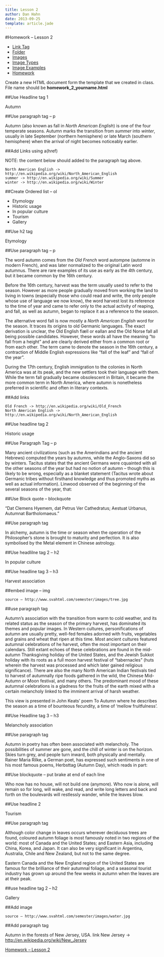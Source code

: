 ```yaml
---
title: Lesson 2
author: Dan Hahn
date: 2013-09-25
template: article.jade
---
```


#Homework – Lesson 2

* [Link Tag]()
* [Folder](folders.html)
* [Images](images.html)
* [Image Types](image-types.html)
* [Image Examples](image-examples.html)
* [Homework](homework.html)

Create a new HTML document form the template that we created in class. File name should be **homework_2_yourname.html**

##Use Headline tag 1

Autumn

##Use paragraph tag – p

Autumn (also known as fall in *North American English*) is one of the four temperate seasons. Autumn marks the transition from *summer* into *winter*, usually in late September (northern hemisphere) or late March (southern hemisphere) when the arrival of night becomes noticeably earlier.

##Add Links using a(href)

NOTE: the content below should added to the paragraph tag above.

	North American English -> http://en.wikipedia.org/wiki/North_American_English
	summer -> http://en.wikipedia.org/wiki/Summer
	winter -> http://en.wikipedia.org/wiki/Winter

##Create Ordered list – ol

* Etymology
* Historic usage
* In popular culture
* Tourism
* Gallery

##Use h2 tag

Etymology

##Use paragraph tag – p

The word autumn comes from the *Old French* word autompne (automne in modern French), and was later normalized to the original Latin word autumnus. There are rare examples of its use as early as the 4th century, but it became common by the 16th century.

Before the 16th century, harvest was the term usually used to refer to the season. However as more people gradually moved from working the land to living in towns (especially those who could read and write, the only people whose use of language we now know), the word harvest lost its reference to the time of year and came to refer only to the actual activity of reaping, and fall, as well as autumn, began to replace it as a reference to the season.

The alternative word fall is now mostly a *North American English* word for the season. It traces its origins to old Germanic languages. The exact derivation is unclear, the Old English fiæll or eallan and the Old Norse fall all being possible candidates. However, these words all have the meaning “to fall from a height” and are clearly derived either from a common root or from each other. The term came to denote the season in the 16th century, a contraction of Middle English expressions like “fall of the leaf” and “fall of the year”.

During the 17th century, English immigration to the colonies in North America was at its peak, and the new settlers took their language with them. While the term fall gradually became obsolescent in Britain, it became the more common term in North America, where autumn is nonetheless preferred in scientific and often in literary contexts.

##Add links

	Old French -> http://en.wikipedia.org/wiki/Old_French
	North American English -> http://en.wikipedia.org/wiki/North_American_English

##Use headline tag 2

Historic usage

##Use Paragraph Tag – p

Many ancient civilizations (such as the Amerindians and the ancient Hebrews) computed the years by autumns, while the Anglo-Saxons did so by winters. Tacitus states that the ancient Germans were cquainted with all the other seasons of the year but had no notion of autumn – though this is likely to be wrong, especially as a blanket statement (Tacitus wrote about Germanic tribes without firsthand knowledge and thus promoted myths as well as actual information). Linwood observed of the beginning of the several seasons of the year, that:

##Use Block quote – blockquote

“Dat Clemens Hyemem, dat Petrus Ver Cathedratus; Aestuat Urbanus, Autumnat Bartholomaeus.”

##Use paragraph tag

In alchemy, autumn is the time or season when the operation of the Philosopher’s stone is brought to maturity and perfection. It is also symbolised by the Metal element in Chinese astrology.

##Use headlilne tag 2 – h2

In popular culture

##Use headline tag 3 – h3

Harvest association

##embed image – img

	source – http://www.svahtml.com/semester/images/tree.jpg

##use paragraph tag

Autumn’s association with the transition from warm to cold weather, and its related status as the season of the primary harvest, has dominated its themes and popular images. In Western cultures, personifications of autumn are usually pretty, well-fed females adorned with fruits, vegetables and grains and wheat that ripen at this time. Most ancient cultures featured autumnal celebrations of he harvest, often the most important on their calendars. Still extant echoes of these celebrations are found in the mid-autumn Thanksgiving holiday of the United States, and the Jewish Sukkot holiday with its roots as a full moon harvest festival of “tabernacles” (huts wherein the harvest was processed and which later gained religious significance). There are also the many North American Indian festivals tied to harvest of autumnally ripe foods gathered in the wild, the Chinese Mid-Autumn or Moon festival, and many others. The predominant mood of these autumnal celebrations is a gladness for the fruits of the earth mixed with a certain melancholy linked to the imminent arrival of harsh weather.

This view is presented in John Keats’ poem To Autumn where he describes the season as a time of bounteous fecundity, a time of ‘mellow fruitfulness’.

##Use Headline tag 3 – h3

Melancholy association

##Use paragraph tag

Autumn in poetry has often been associated with melancholy. The possibilities of summer are gone, and the chill of winter is on the horizon. Skies turn grey, and people turn inward, both physically and mentally. Rainer Maria Rilke, a German poet, has expressed such sentiments in one of his most famous poems, Herbsttag (Autumn Day), which reads in part:

##Use blockquote – put brake at end of each line

Who now has no house, will not build one (anymore).
Who now is alone, will remain so for long,
will wake, and read, and write long letters
and back and forth on the boulevards
will restlessly wander, while the leaves blow.

##Use headline 2

Tourism

##Use paragraph tag

Although color change in leaves occurs wherever deciduous trees are found, coloured autumn foliage is most famously noted in two regions of the world: most of Canada and the United States; and Eastern Asia, including China, Korea, and Japan. It can also be very significant in Argentina, Australia, Chile and New Zealand, but not to the same degree.

Eastern Canada and the New England region of the United States are famous for the brilliance of their autumnal foliage, and a seasonal tourist industry has grown up around the few weeks in autumn when the leaves are at their peak.

##use headline tag 2 – h2

Gallery

##Add image

	source – http://www.svahtml.com/semester/images/water.jpg

##Add paragraph tag

Autumn in the forests of New Jersey, USA.
link New Jersey -> http://en.wikipedia.org/wiki/New_Jersey

[Homework – Lesson 2](homework-final.html)